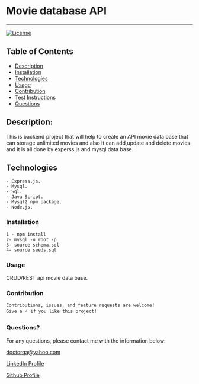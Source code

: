 # Movie database API 
  ----
  [![License](https://img.shields.io/badge/License-MIT-yellow.svg)](https://opensource.org/licenses/MIT)
## Table of Contents
- [Description](#description)
- [Installation](#installation)
- [Technologies](#Technologies)
- [Usage](#usage)
- [Contribution](#contribution)
- [Test Instructions](#test-instructions)
- [Questions](#questions)

## Description:
This is backend project that will help to create an API movie data base that can storage unlimited movies and also it can add,update and delete movies and it is all done by experss.js and mysql data base.


## Technologies
```
- Express.js.
- Mysql.
- Sql.
- Java Script.
- Mysql2 npm package.
- Node.js.
```


### Installation
```
1 - npm install
2- mysql -u root -p
3- source schema.sql
4- source seeds.sql
```

### Usage
CRUD/REST api movie data base.


### Contribution
```
Contributions, issues, and feature requests are welcome!
Give a ⭐️ if you like this project!
```

### Questions? 
For any questions, please contact me with the information below:

doctorqa@yahoo.com

[LinkedIn Profile](https://www.linkedin.com/in/qabas-al-ani-7b858863/)

[Github Profile](https://github.com/Qabas-al-ani)

